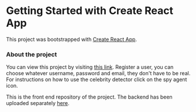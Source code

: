 # Getting Started with Create React App

This project was bootstrapped with [Create React App](https://github.com/facebook/create-react-app).

### About the project

You can view this project by visiting [this link](https://celebs-frontend.herokuapp.com/). Register a user, you can choose whatever username, password and email, they don't have to be real. For instructions on how to use the celebrity detector click on the spy agent icon.

This is the front end repository of the project. The backend has been uploaded separately [here](https://github.com/cmihaescu/face-recognition-app-server). 


